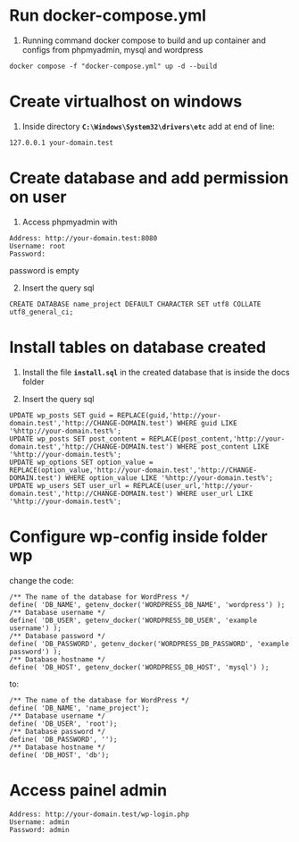 # Run docker-compose.yml
1. Running command docker compose to build and up container and configs from phpmyadmin, mysql and wordpress
```
docker compose -f "docker-compose.yml" up -d --build 
```

# Create virtualhost on windows
1. Inside directory <b>`C:\Windows\System32\drivers\etc`</b> add at end of line:
```
127.0.0.1 your-domain.test
```

# Create database and add permission on user
1. Access phpmyadmin with 
```
Address: http://your-domain.test:8080
Username: root 
Password:  
```

password is empty

2. Insert the query sql
```
CREATE DATABASE name_project DEFAULT CHARACTER SET utf8 COLLATE utf8_general_ci;
```

# Install tables on database created
1. Install the file <b>`install.sql`</b> in the created database that is inside the docs folder

2. Insert the query sql
```
UPDATE wp_posts SET guid = REPLACE(guid,'http://your-domain.test','http://CHANGE-DOMAIN.test') WHERE guid LIKE '%http://your-domain.test%';
UPDATE wp_posts SET post_content = REPLACE(post_content,'http://your-domain.test','http://CHANGE-DOMAIN.test') WHERE post_content LIKE '%http://your-domain.test%';
UPDATE wp_options SET option_value = REPLACE(option_value,'http://your-domain.test','http://CHANGE-DOMAIN.test') WHERE option_value LIKE '%http://your-domain.test%';
UPDATE wp_users SET user_url = REPLACE(user_url,'http://your-domain.test','http://CHANGE-DOMAIN.test') WHERE user_url LIKE '%http://your-domain.test%';
```

# Configure wp-config inside folder wp
change the code:

```
/** The name of the database for WordPress */
define( 'DB_NAME', getenv_docker('WORDPRESS_DB_NAME', 'wordpress') );
/** Database username */
define( 'DB_USER', getenv_docker('WORDPRESS_DB_USER', 'example username') );
/** Database password */
define( 'DB_PASSWORD', getenv_docker('WORDPRESS_DB_PASSWORD', 'example password') );
/** Database hostname */
define( 'DB_HOST', getenv_docker('WORDPRESS_DB_HOST', 'mysql') );
```

to:
```
/** The name of the database for WordPress */
define( 'DB_NAME', 'name_project');
/** Database username */
define( 'DB_USER', 'root');
/** Database password */
define( 'DB_PASSWORD', '');
/** Database hostname */
define( 'DB_HOST', 'db');
```

# Access painel admin
```
Address: http://your-domain.test/wp-login.php
Username: admin 
Password: admin 
```